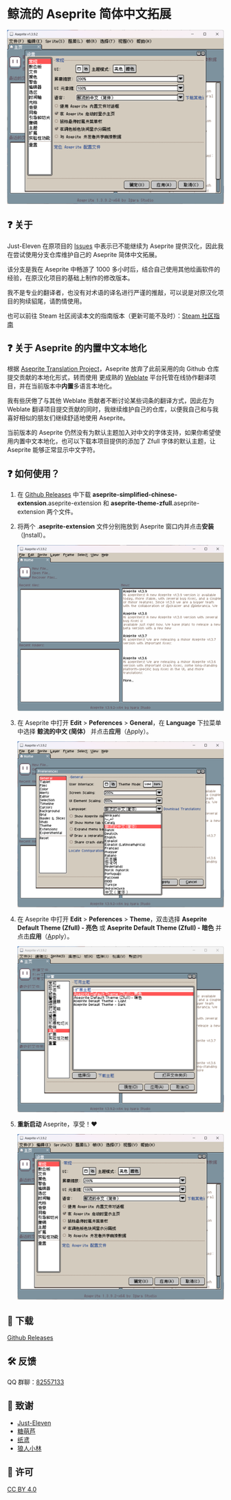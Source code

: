 # 鲸流的 Aseprite 简体中文拓展

![](https://raw.githubusercontent.com/Cetaceaqua/Aseprite-Simplified-Chinese-Extension/master/images/showcase.png)



## ❓ 关于

Just-Eleven 在原项目的 [Issues](https://github.com/J-11/Aseprite-Simplified-Chinese/issues/3#issuecomment-1477370090) 中表示已不能继续为 Aseprite 提供汉化，因此我在尝试使用分支仓库维护自己的 Aseprite 简体中文拓展。

该分支是我在 Aseprite 中畅游了 1000 多小时后，结合自己使用其他绘画软件的经验，在原汉化项目的基础上制作的修改版本。

我不是专业的翻译者，也没有对术语的译名进行严谨的推敲，可以说是对原汉化项目的狗续貂尾，请酌情使用。


也可以前往 Steam 社区阅读本文的指南版本（更新可能不及时）：[Steam 社区指南](https://steamcommunity.com/sharedfiles/filedetails/?id=3117755593)



## ❓ 关于 Aseprite 的内置中文本地化

根据 [Aseprite Translation Project](https://github.com/aseprite/languages)，Aseprite 放弃了此前采用的向 Github 仓库提交贡献的本地化形式，转而使用 更成熟的 [Weblate](https://hosted.weblate.org/projects/aseprite/#languages) 平台托管在线协作翻译项目，并在当前版本中**内置**多语言本地化。

我有些厌倦了与其他 Weblate 贡献者不断讨论某些词条的翻译方式，因此在为 Weblate 翻译项目提交贡献的同时，我继续维护自己的仓库，以便我自己和与我喜好相似的朋友们继续舒适地使用 Aseprite。

当前版本的 Aseprite 仍然没有为默认主题加入对中文的字体支持，如果你希望使用内置中文本地化，也可以下载本项目提供的添加了 Zfull 字体的默认主题，让 Aseprite 能够正常显示中文字符。



## ❓ 如何使用？

1. 在 [Github Releases](https://github.com/Cetaceaqua/Aseprite-Simplified-Chinese-Extension/releases/latest) 中下载 **aseprite-simplified-chinese-extension**.aseprite-extension 和 **aseprite-theme-zfull**.aseprite-extension 两个文件。

2. 将两个 .**aseprite-extension** 文件分别拖放到 Aseprite 窗口内并点击**安装**（<u>I</u>nstall）。

   ![](https://raw.githubusercontent.com/Cetaceaqua/Aseprite-Simplified-Chinese-Extension/master/images/install_extension.gif)

3. 在 Aseprite 中打开 **Edit** > **Peferences** > **General**，在 **Language** 下拉菜单中选择 **鲸流的中文 (简体）** 并点击**应用**（<u>A</u>pply）。

   ![](https://raw.githubusercontent.com/Cetaceaqua/Aseprite-Simplified-Chinese-Extension/master/images/switch_language.png)

4. 在 Aseprite 中打开 **Edit** > **Peferences** > **Theme**，双击选择 **Aseprite Default Theme (Zfull) - 亮色** 或 **Aseprite Default Theme (Zfull) - 暗色** 并点击**应用**（<u>A</u>pply）。

   ![](https://raw.githubusercontent.com/Cetaceaqua/Aseprite-Simplified-Chinese-Extension/master/images/apply_theme.png)

5. **重新启动** Aseprite，享受！❤

   ![](https://raw.githubusercontent.com/Cetaceaqua/Aseprite-Simplified-Chinese-Extension/master/images/showcase.png)



## 🔗 下载

[Github Releases](https://github.com/Cetaceaqua/Aseprite-Simplified-Chinese-Extension/releases/latest)




## 🛠 反馈

QQ 群聊：[82557133](https://qm.qq.com/cgi-bin/qm/qr?_wv=1027&k=WPUrKL-im5ldUElzma-vhWr9BtFCs8SJ&authKey=tx6FtAXQqmgYQqgyduA01P78lCxZlMewXHT%2BHz9%2BWEcY4G51IV71ajmF9xQVzqpX&noverify=0&group_code=82557133)




## 🤝 致谢

- [Just-Eleven](https://github.com/J-11)
- [糖萌芦](https://github.com/TML233)
- [纸鸢](https://github.com/Kite95)
- [狼人小林](https://takwolf.com/)




## 🚨 许可

[CC BY 4.0](https://creativecommons.org/licenses/by/4.0/)

